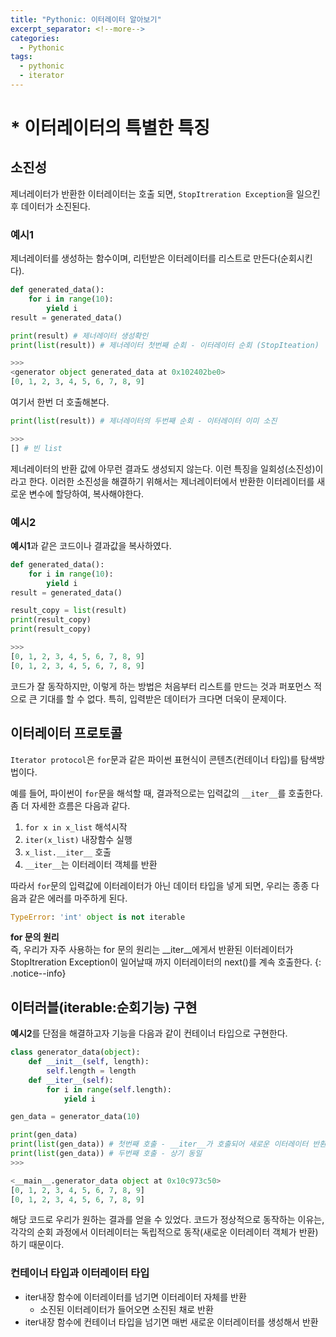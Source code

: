 ```yaml
---
title: "Pythonic: 이터레이터 알아보기"
excerpt_separator: <!--more-->
categories:
  - Pythonic
tags: 
  - pythonic
  - iterator 
---
```

# * 이터레이터의 특별한 특징
## 소진성
제너레이터가 반환한 이터레이터는 호출 되면, `StopItreration Exception`을 일으킨 후 데이터가 소진된다.

### 예시1
제너레이터를 생성하는 함수이며, 리턴받은 이터레이터를 리스트로 만든다(순회시킨다).

```python
def generated_data():
    for i in range(10):
        yield i
result = generated_data()

print(result) # 제너레이터 생성확인
print(list(result)) # 제너레이터 첫번째 순회 - 이터레이터 순회 (StopIteation)

>>>
<generator object generated_data at 0x102402be0>
[0, 1, 2, 3, 4, 5, 6, 7, 8, 9]
```
여기서 한번 더 호출해본다.

```python
print(list(result)) # 제너레이터의 두번째 순회 - 이터레이터 이미 소진

>>>
[] # 빈 list
```
제너레이터의 반환 값에 아무런 결과도 생성되지 않는다. 이런 특징을 일회성(소진성)이라고 한다. 이러한 소진성을 해결하기 위해서는 제너레이터에서 반환한 이터레이터를 새로운 변수에 할당하여, 복사해야한다.
<!--more-->

### 예시2
**예시1**과 같은 코드이나 결과값을 복사하였다.
```python
def generated_data():
    for i in range(10):
        yield i
result = generated_data()

result_copy = list(result)
print(result_copy)
print(result_copy)

>>>
[0, 1, 2, 3, 4, 5, 6, 7, 8, 9]
[0, 1, 2, 3, 4, 5, 6, 7, 8, 9]
```
코드가 잘 동작하지만, 이렇게 하는 방법은 처음부터 리스트를 만드는 것과 퍼포먼스 적으로 큰 기대를 할 수 없다. 특히, 입력받은 데이터가 크다면 더욱이 문제이다.

## 이터레이터 프로토콜
`Iterator protocol`은 `for`문과 같은 파이썬 표현식이 콘텐츠(컨테이너 타입)를 탐색방법이다.

예를 들어, 파이썬이 `for`문을 해석할 때, 결과적으로는 입력값의 `__iter__`를 호출한다. 좀 더 자세한 흐름은 다음과 같다.
1. `for x in x_list` 해석시작
2. `iter(x_list)` 내장함수 실행
3. `x_list.__iter__` 호출
4. `__iter__`는 이터레이터 객체를 반환

따라서 `for`문의 입력값에 이터레이터가 아닌 데이터 타입을 넣게 되면, 우리는 종종 다음과 같은 에러를 마주하게 된다.

```python
TypeError: 'int' object is not iterable
```
**for 문의 원리**<br/>즉, 우리가 자주 사용하는 for 문의 원리는 __iter__에게서 반환된 이터레이터가 StopItreration Exception이 일어날때 까지 이터레이터의 next()를 계속 호출한다.
{: .notice--info}

## 이터러블(iterable:순회기능) 구현
**예시2**를 단점을 해결하고자 기능을 다음과 같이 컨테이너 타입으로 구현한다.

```python
class generator_data(object):
    def __init__(self, length):
        self.length = length
    def __iter__(self):
        for i in range(self.length):
            yield i

gen_data = generator_data(10)

print(gen_data)
print(list(gen_data)) # 첫번째 호출 - __iter__가 호출되어 새로운 이터레이터 반환
print(list(gen_data)) # 두번째 호출 - 상기 동일
>>>

<__main__.generator_data object at 0x10c973c50>
[0, 1, 2, 3, 4, 5, 6, 7, 8, 9]
[0, 1, 2, 3, 4, 5, 6, 7, 8, 9]
```
해당 코드로 우리가 원하는 결과를 얻을 수 있었다. 코드가 정상적으로 동작하는 이유는, 각각의 순회 과정에서 이터레이터는 독립적으로 동작(새로운 이터레이터 객체가 반환)하기 때문이다.
### 컨테이너 타입과 이터레이터 타입
- iter내장 함수에 이터레이터를 넘기면 이터레이터 자체를 반환
    - 소진된 이터레이터가 들어오면 소진된 채로 반환
- iter내장 함수에 컨테이너 타입을 넘기면 매번 새로운 이터레이터를 생성해서 반환
